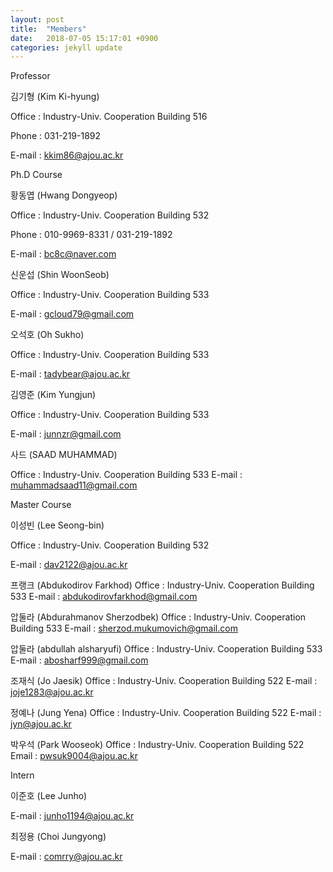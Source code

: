 ```yaml
---
layout: post
title:  "Members"
date:   2018-07-05 15:17:01 +0900
categories: jekyll update
---
```

Professor

김기형 (Kim Ki-hyung)

Office : Industry-Univ. Cooperation Building 516

Phone : 031-219-1892

E-mail : kkim86@ajou.ac.kr





Ph.D Course


황동엽 (Hwang Dongyeop)

Office : Industry-Univ. Cooperation Building 532

Phone : 010-9969-8331 / 031-219-1892

E-mail : bc8c@naver.com





신운섭 (Shin WoonSeob)

Office : Industry-Univ. Cooperation Building 533

E-mail : gcloud79@gmail.com





오석호 (Oh Sukho)

Office : Industry-Univ. Cooperation Building 533

E-mail : tadybear@ajou.ac.kr





김영준 (Kim Yungjun)

Office : Industry-Univ. Cooperation Building 533

E-mail : junnzr@gmail.com





사드 (SAAD MUHAMMAD)

Office : Industry-Univ. Cooperation Building 533
E-mail : muhammadsaad11@gmail.com



Master Course


이성빈 (Lee Seong-bin)

Office : Industry-Univ. Cooperation Building 532

E-mail : dav2122@ajou.ac.kr


프랭크 (Abdukodirov Farkhod)
Office : Industry-Univ. Cooperation Building 533
E-mail : abdukodirovfarkhod@gmail.com

압둘라 (Abdurahmanov Sherzodbek)
Office : Industry-Univ. Cooperation Building 533
E-mail : sherzod.mukumovich@gmail.com

압둘라 (abdullah alsharyufi)
Office : Industry-Univ. Cooperation Building 533
E-mail : abosharf999@gmail.com

조재식 (Jo Jaesik)
Office : Industry-Univ. Cooperation Building 522
E-mail : joje1283@ajou.ac.kr

정예나 (Jung Yena)
Office : Industry-Univ. Cooperation Building 522
E-mail : jyn@ajou.ac.kr

박우석 (Park Wooseok)
Office : Industry-Univ. Cooperation Building 522
Email : pwsuk9004@ajou.ac.kr

Intern


이준호 (Lee Junho)

E-mail : junho1194@ajou.ac.kr



최정용 (Choi Jungyong)

E-mail : comrry@ajou.ac.kr


